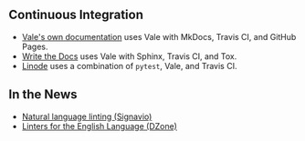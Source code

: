 ## Continuous Integration

- [Vale's own documentation](https://github.com/ValeLint/docs) uses Vale with MkDocs, Travis CI, and GitHub Pages.
- [Write the Docs](https://github.com/writethedocs/www) uses Vale with Sphinx, Travis CI, and Tox.
- [Linode](https://github.com/linode/docs) uses a combination of `pytest`, Vale, and Travis CI.

## In the News

- [Natural language linting (Signavio)](https://tech.signavio.com/2017/natural-language-linting)
- [Linters for the English Language (DZone)](https://dzone.com/articles/lint-lint-and-away-linters-for-the-english-languag)
